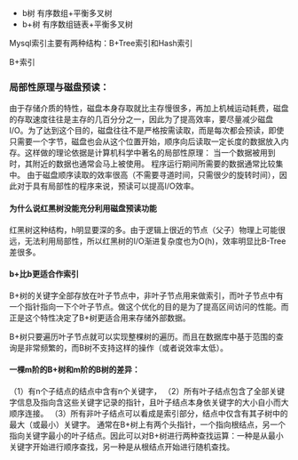 * b树  有序数组+平衡多叉树
* b+树  有序数组链表+平衡多叉树

Mysql索引主要有两种结构：B+Tree索引和Hash索引 

B+索引

### 局部性原理与磁盘预读：

由于存储介质的特性，磁盘本身存取就比主存慢很多，再加上机械运动耗费，磁盘的存取速度往往是主存的几百分分之一，因此为了提高效率，要尽量减少磁盘I/O。为了达到这个目的，磁盘往往不是严格按需读取，而是每次都会预读，即使只需要一个字节，磁盘也会从这个位置开始，顺序向后读取一定长度的数据放入内存。这样做的理论依据是计算机科学中著名的局部性原理： 
当一个数据被用到时，其附近的数据也通常会马上被使用。 
程序运行期间所需要的数据通常比较集中。 
由于磁盘顺序读取的效率很高（不需要寻道时间，只需很少的旋转时间），因此对于具有局部性的程序来说，预读可以提高I/O效率。

#### 为什么说红黑树没能充分利用磁盘预读功能
红黑树这种结构，h明显要深的多。由于逻辑上很近的节点（父子）物理上可能很远，无法利用局部性，所以红黑树的I/O渐进复杂度也为O(h)，效率明显比B-Tree差很多。

#### b+比b更适合作索引

B+树的关键字全部存放在叶子节点中，非叶子节点用来做索引，而叶子节点中有一个指针指向一下个叶子节点。做这个优化的目的是为了提高区间访问的性能。而正是这个特性决定了B+树更适合用来存储外部数据。

B+树只要遍历叶子节点就可以实现整棵树的遍历。而且在数据库中基于范围的查询是非常频繁的，而B树不支持这样的操作（或者说效率太低）。

#### 一棵m阶的B+树和m阶的B树的差异：
（1）有n个子结点的结点中含有n个关键字，
（2）所有叶子结点包含了全部关键字信息及指向含这些关键字记录的指针，且叶子结点本身依关键字的大小自小而大顺序连接。
（3）所有非叶子结点可以看成是索引部分，结点中仅含有其子树中的最大（或最小）关键字。
通常在B+树上有两个头指针，一个指向根结点，另一个指向关键字最小的叶子结点。因此可以对B+树进行两种查找运算：一种是从最小关键字开始进行顺序查找，另一种是从根结点开始进行随机查找。

